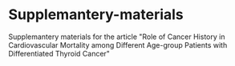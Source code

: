# Supplemantery-materials
Supplemantery materials for the article "Role of Cancer History in Cardiovascular Mortality among Different Age-group Patients with Differentiated Thyroid Cancer"
